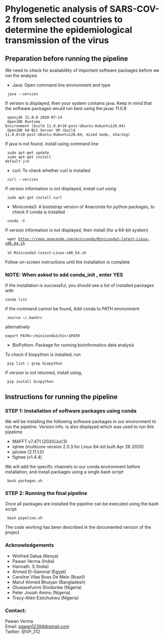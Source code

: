 # Phylogenetic analysis of SARS-COV-2 from selected countries to determine the epidemiological transmission of the virus

## Preparation before running the pipeline

We need to check for avaliablility of important software packages before we run the analysis

- Java: Open command line environment and type <br/>

<code> java --version </code> <br/>
  
If version is displayed, then your system contains java. Keep in mind that the software packages would run best using the javac 11.0.8 <br/>

<code> openjdk 11.0.8 2020-07-14 </code> <br/>
<code> OpenJDK Runtime Environment (build 11.0.8+10-post-Ubuntu-0ubuntu120.04) </code> <br/>
<code> OpenJDK 64-Bit Server VM (build 11.0.8+10-post-Ubuntu-0ubuntu120.04, mixed mode, sharing) </code>

If java is not found, install using command line <br/>

<code> sudo apt-get update </code> <br/>
<code> sudo apt-get install default-jre </code>

- curl: To check whether curl is installed 

<code> curl --version </code>

If version information is not displayed, install curl using <br/>

<code> sudo apt-get install curl </code>

- Miniconda3: A bootstrap version of Anaconda for python packages, to check if conda is installed

<code> conda -V </code>

If version information is not displayed, then install (for a 64-bit system)

<code> wget https://repo.anaconda.com/miniconda/Miniconda3-latest-Linux-x86_64.sh </code> <br/>
<code> sh Miniconda3-latest-Linux-x86_64.sh </code>

Follow on-screen instructions until the installation is complete
### NOTE: When asked to add conda_init , enter YES

If the installation is successful, you should see a list of installed packages with

`conda list`

If the command cannot be found, Add conda to PATH environment

<code> source ~/.bashrc </code>

alternatively

`export PATH=~/miniconda3/bin:$PATH`

- BioPython: Package for running bioinformatics data analysis

To check if biopython is installed, run

<code> pip list | grep biopython </code><br/>

If version is not returned, install using,

<code> pip install biopython </code>

## Instructions for running the pipeline

### STEP 1: Installation of software packages using conda 

We will be installing the following software packages in our environment to run the pipeline.
Version info. is also displayed which was used to run this pipelime

- MAFFT v7.471 (2020/Jul/3)
- iqtree (multicore version 2.0.3 for Linux 64-bit built Apr 26 2020)
- jalview (2.11.1.0)
- figtree (v1.4.4)

We will add the specific channels to our conda environment before installation, and install packages using a single bash script

<code> bash packages.sh </code>

### STEP 2: Running the final pipeline

Once all packages are installed the pipeline can be executed using the bash script

<code> bash pipeline.sh </code>

The code working has been described in the documented version of the project

### Acknowledgements
- Winfred Gatua (Kenya)
- Pawan Verma (India)
- Harinath. S (India)
- Ahmed El-Gammal (Egypt)
- Caroline Vilas Boas De Melo (Brazil)
- Maruf Ahmed Bhuiyan (Bangladesh)
- Oluwasefunmi Shodunke (Nigeria)
- Peter Josiah Aminu (Nigeria)
- Tracy-Allen Ezechukwu (Nigeria)

### Contact:
Pawan Verma <br/>
Email: pawan12394@gmail.com <br/>
Twitter: @VP_312

